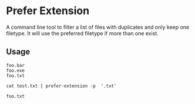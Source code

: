 # Prefer Extension
A command line tool to filter a list of files with duplicates and only keep one filetype. It will use the preferred filetype if more than one exist.

## Usage

```
foo.bar
foo.exe
foo.txt
```

`cat test.txt | prefer-extension -p  '.txt'`

`foo.txt`


